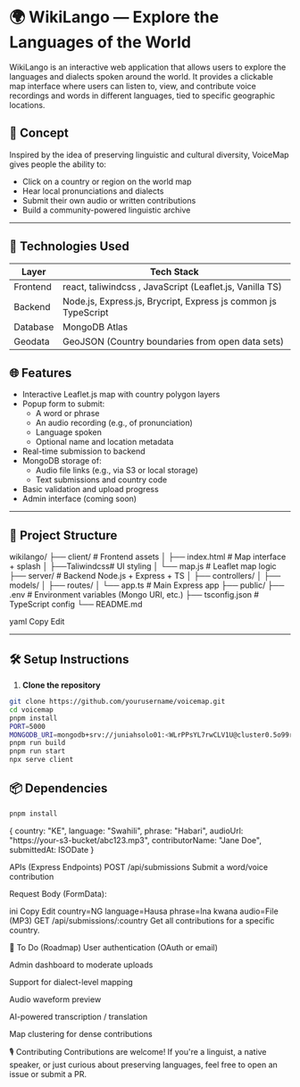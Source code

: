 # 🌍 WikiLango — Explore the Languages of the World

WikiLango is an interactive web application that allows users to explore the languages and dialects spoken around the world. It provides a clickable map interface where users can listen to, view, and contribute voice recordings and words in different languages, tied to specific geographic locations.

## 🧠 Concept

Inspired by the idea of preserving linguistic and cultural diversity, VoiceMap gives people the ability to:

- Click on a country or region on the world map
- Hear local pronunciations and dialects
- Submit their own audio or written contributions
- Build a community-powered linguistic archive

---

## 🚀 Technologies Used

| Layer       | Tech Stack                                      |
|-------------|--------------------------------------------------|
| Frontend    | react, taliwindcss , JavaScript (Leaflet.js, Vanilla TS)   |
| Backend     | Node.js, Express.js, Brycript, Express js common js TypeScript                  |
| Database    | MongoDB Atlas                                    |
| Geodata     | GeoJSON (Country boundaries from open data sets) |

 
 
 
## 🌐 Features

- Interactive Leaflet.js map with country polygon layers
- Popup form to submit:
  - A word or phrase
  - An audio recording (e.g., of pronunciation)
  - Language spoken
  - Optional name and location metadata
- Real-time submission to backend
- MongoDB storage of:
  - Audio file links (e.g., via S3 or local storage)
  - Text submissions and country code
- Basic validation and upload progress
- Admin interface (coming soon)

---

## 📂 Project Structure

wikilango/
├── client/ # Frontend assets
│ ├── index.html # Map interface + splash
│ ├──Taliwindcss#  UI styling
│ └── map.js # Leaflet map logic
├── server/ # Backend Node.js + Express + TS
│ ├── controllers/
│ ├── models/
│ ├── routes/
│ └── app.ts # Main Express app
├── public/ 
├── .env # Environment variables (Mongo URI, etc.)
├── tsconfig.json # TypeScript config
└── README.md

yaml
Copy
Edit

---

## 🛠 Setup Instructions

1. **Clone the repository**
```bash
git clone https://github.com/yourusername/voicemap.git
cd voicemap
pnpm install
PORT=5000
MONGODB_URI=mongodb+srv://juniahsolo01:<WLrPPsYL7rwCLV1U@cluster0.5o99ryu.mongodb.net/?retryWrites=true&w=majority&appName=Cluster0
pnpm run build
pnpm run start
npx serve client
```

## 📦 Dependencies                 
```bash
pnpm install
```
{
  country: "KE",
  language: "Swahili",
  phrase: "Habari",
  audioUrl: "https://your-s3-bucket/abc123.mp3",
  contributorName: "Jane Doe",
  submittedAt: ISODate
}


 APIs (Express Endpoints)
POST /api/submissions
Submit a word/voice contribution

Request Body (FormData):

ini
Copy
Edit
country=NG
language=Hausa
phrase=Ina kwana
audio=File (MP3)
GET /api/submissions/:country
Get all contributions for a specific country.

🧩 To Do (Roadmap)
 User authentication (OAuth or email)

 Admin dashboard to moderate uploads

 Support for dialect-level mapping

 Audio waveform preview

 AI-powered transcription / translation

 Map clustering for dense contributions

🎙️ Contributing
Contributions are welcome! If you're a linguist, a native speaker, or just curious about preserving languages, feel free to open an issue or submit a PR.







